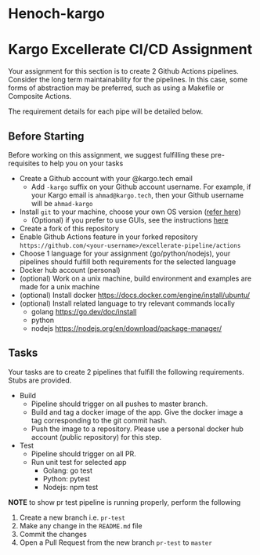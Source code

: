 # Henoch-kargo
# Kargo Excellerate CI/CD Assignment

Your assignment for this section is to create 2 Github Actions pipelines. Consider the long term maintainability for the pipelines. In this case, some forms of abstraction may be preferred, such as using a Makefile or Composite Actions.

The requirement details for each pipe will be detailed below.

## Before Starting

Before working on this assignment, we suggest fulfilling these pre-requisites to help you on your tasks

- Create a Github account with your @kargo.tech email
  - Add `-kargo` suffix on your Github account username. For example, if your Kargo email is `ahmad@kargo.tech`, then your Github username will be `ahmad-kargo`
- Install `git` to your machine, choose your own OS version ([refer here](https://git-scm.com/downloads))
  - (Optional) if you prefer to use GUIs, see the instructions [here](https://git-scm.com/downloads/guis)
- Create a fork of this repository
- Enable Github Actions feature in your forked repository `https://github.com/<your-username>/excellerate-pipeline/actions`
- Choose 1 language for your assignment (go/python/nodejs), your pipelines should fulfill both requirements for the selected language
- Docker hub account (personal)
- (optional) Work on a unix machine, build environment and examples are made for a unix machine
- (optional) Install docker https://docs.docker.com/engine/install/ubuntu/
- (optional) Install related language to try relevant commands locally
  - golang https://go.dev/doc/install
  - python
  - nodejs https://nodejs.org/en/download/package-manager/

## Tasks

Your tasks are to create 2 pipelines that fulfill the following requirements. Stubs are provided.

* Build
  * Pipeline should trigger on all pushes to master branch.
  * Build and tag a docker image of the app. Give the docker image a tag corresponding to the git commit hash.
  * Push the image to a repository. Please use a personal docker hub account (public repository) for this step.
* Test
  * Pipeline should trigger on all PR.
  * Run unit test for selected app
    * Golang: go test
    * Python: pytest
    * Nodejs: npm test

**NOTE** to show pr test pipeline is running properly, perform the following

1. Create a new branch i.e. `pr-test`
2. Make any change in the `README.md` file
3. Commit the changes
4. Open a Pull Request from the new branch `pr-test` to `master`
